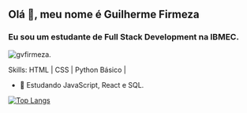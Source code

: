 ## Olá 👋, meu nome é Guilherme Firmeza
### Eu sou um estudante de Full Stack Development na IBMEC.

![gvfirmeza](/resoruces/github-header-image.png).

Skills: HTML | CSS | Python Básico |

  
- 🌱 Estudando JavaScript, React e SQL.  

  
   

[![Top Langs](https://github-readme-stats.vercel.app/api/top-langs/?username=gvfirmeza)](https://github.com/anuraghazra/github-readme-stats)



